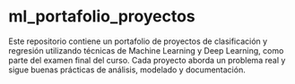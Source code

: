 # ml_portafolio_proyectos
Este repositorio contiene un portafolio de proyectos de clasificación y regresión utilizando técnicas de Machine Learning y Deep Learning, como parte del examen final del curso. Cada proyecto aborda un problema real y sigue buenas prácticas de análisis, modelado y documentación.
